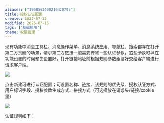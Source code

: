 ```yaml
---
aliases: ["1968561400216420795"]
title: 授权认证配置
created: 2025-07-15
modified: 2025-07-15
tags: ['基础模块']
theme: 权限管理
---
```


现有功能中消息工具栏、消息操作菜单、消息系统应用、导航栏、搜索都存在打开第三方页面的场景，请求第三方链接一般需要传递一些认证参数，这些参数可以在功能设置的时候预先设置好，打开链接地址前根据规则参数组装好交给客户端进行请求客户端。

![](https://myhelpdoc.oss-cn-heyuan.aliyuncs.com/mdimages/a579b1b6eae8fcd47b26011be374c901.jpg)

点击新建可进行认证配置；可设置名称、链接、该规则的优先级、授权认证方式、用户标识字段、授权参数生成方式、拼接方式（可选择放在请求头/链接/cookie里）

![](https://myhelpdoc.oss-cn-heyuan.aliyuncs.com/mdimages/7b8b185b1b6503ab7e77eb15022d2883.jpg)

认证规则如下：

